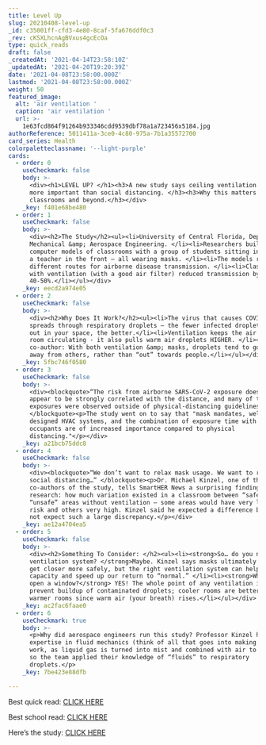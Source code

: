 ```yaml
---
title: Level Up
slug: 20210408-level-up
_id: c35001ff-cfd3-4e80-8caf-5fa676ddf0c3
_rev: cKSXLhcnAgBVxus4gcEcOa
type: quick_reads
draft: false
_createdAt: '2021-04-14T23:58:10Z'
_updatedAt: '2021-04-20T19:20:39Z'
date: '2021-04-08T23:58:00.000Z'
lastmod: '2021-04-08T23:58:00.000Z'
weight: 50
featured_image:
  alt: 'air ventilation '
  caption: 'air ventilation '
  url: >-
    1e63fcd864f91264b933346cdd9539dbf78a1a723456x5184.jpg
authorReference: 5011411a-3ce0-4c80-975a-7b1a35572700
card_series: Health
colorpaletteclassname: '--light-purple'
cards:
  - order: 0
    useCheckmark: false
    body: >-
      <div><h1>LEVEL UP? </h1><h3>A new study says ceiling ventilation may be
      more important than social distancing. </h3><h3>Why this matters for
      classrooms and beyond.</h3></div>
    _key: f401e68be480
  - order: 1
    useCheckmark: false
    body: >-
      <div><h2>The Study</h2><ul><li>University of Central Florida, Dept. of
      Mechanical &amp; Aerospace Engineering. </li><li>Researchers built
      computer models of classrooms with a group of students sitting in rows and
      a teacher in the front – all wearing masks. </li><li>The models replicated
      different routes for airborne disease transmission. </li><li>Classrooms
      with ventilation (with a good air filter) reduced transmission by
      40-50%.</li></ul></div>
    _key: eecd2a974e05
  - order: 2
    useCheckmark: false
    body: >-
      <div><h2>Why Does It Work?</h2><ul><li>The virus that causes COVID-19
      spreads through respiratory droplets – the fewer infected droplets hanging
      out in your space, the better.</li><li>Ventilation keeps the air in the
      room circulating - it also pulls warm air droplets HIGHER. </li><li>Study
      co-author: With both ventilation &amp; masks, droplets tend to go “up” and
      away from others, rather than “out” towards people.</li></ul></div>
    _key: 5fbc746f0580
  - order: 3
    useCheckmark: false
    body: >-
      <div><blockquote>“The risk from airborne SARS-CoV-2 exposure does not
      appear to be strongly correlated with the distance, and many of the peak
      exposures were observed outside of physical-distancing guidelines.”
      </blockquote><p>The study went on to say that "mask mandates, well
      designed HVAC systems, and the combination of exposure time with number of
      occupants are of increased importance compared to physical
      distancing."</p></div>
    _key: a21bcb75ddc8
  - order: 4
    useCheckmark: false
    body: >-
      <div><blockquote>“We don’t want to relax mask usage. We want to relax
      social distancing…” </blockquote><p>Dr. Michael Kinzel, one of the
      co-authors of the study, tells SmartHER News a surprising finding in his
      research: how much variation existed in a classroom between “safe” vs.
      “unsafe” areas without ventilation – some areas would have very little
      risk and others very high. Kinzel said he expected a difference but did
      not expect such a large discrepancy.</p></div>
    _key: ae12a4704ea5
  - order: 5
    useCheckmark: false
    body: >-
      <div><h2>Something To Consider: </h2><ul><li><strong>So… do you need a new
      ventilation system? </strong>Maybe. Kinzel says masks ultimately help us
      get closer more safely, but the right ventilation system can help increase
      capacity and speed up our return to “normal.” </li><li><strong>Why not
      open a window?</strong> YES! The whole point of any ventilation is to
      prevent buildup of contaminated droplets; cooler rooms are better than
      warmer rooms since warm air (your breath) rises.</li></ul></div>
    _key: ac2fac6faae0
  - order: 6
    useCheckmark: true
    body: >-
      <p>Why did aerospace engineers run this study? Professor Kinzel has an
      expertise in fluid mechanics (think of all that goes into making an engine
      work, as liquid gas is turned into mist and combined with air to ignite)
      so the team applied their knowledge of “fluids” to respiratory
      droplets.</p>
    _key: 7be423e88dfb

---
```

Best quick read: [CLICK HERE](https://www.wesh.com/article/ucf-study-importance-covid-19-safety-protocols/36031341#)

Best school read: [CLICK HERE](https://mae.ucf.edu/ucf-study-shows-masks-ventilation-stop-covid-spread-better-than-social-distancing/)

Here’s the study: [CLICK HERE](https://aip.scitation.org/doi/10.1063/5.0040755)